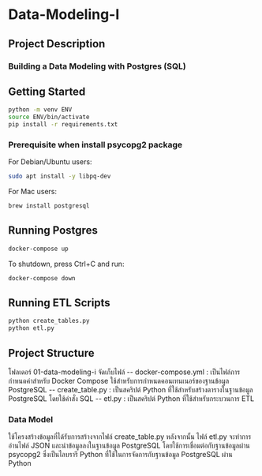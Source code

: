 # Data-Modeling-I 

## Project Description
 
 ### Building a Data Modeling with Postgres (SQL)

## Getting Started

```sh
python -m venv ENV
source ENV/bin/activate
pip install -r requirements.txt
```

### Prerequisite when install psycopg2 package

For Debian/Ubuntu users:

```sh
sudo apt install -y libpq-dev
```

For Mac users:

```sh
brew install postgresql
```

## Running Postgres

```sh
docker-compose up
```

To shutdown, press Ctrl+C and run:

```sh
docker-compose down
```

## Running ETL Scripts

```sh
python create_tables.py
python etl.py
```

## Project Structure
โฟลเดอร์ 01-data-modeling-i จัดเก็บไฟล์ 
 -- docker-compose.yml : เป็นไฟล์การกำหนดค่าสำหรับ Docker Compose ใช้สำหรับการกำหนดคอนเทนเนอร์ของฐานข้อมูล PostgreSQL
 -- create_table.py : เป็นสคริปต์ Python ที่ใช้สำหรับสร้างตารางในฐานข้อมูล PostgreSQL โดยใช้คำสั่ง SQL
 -- etl.py : เป็นสคริปต์ Python ที่ใช้สำหรับกระบวนการ ETL 

### Data Model
ใช้โครงสร้างข้อมูลที่ได้รับการสร้างจากไฟล์ create_table.py หลังจากนั้น ไฟล์ etl.py จะทำการอ่านไฟล์ JSON และนำข้อมูลลงในฐานข้อมูล PostgreSQL โดยใช้การเชื่อมต่อกับฐานข้อมูลผ่าน psycopg2 ซึ่งเป็นไลบรารี Python ที่ใช้ในการจัดการกับฐานข้อมูล PostgreSQL ผ่าน Python